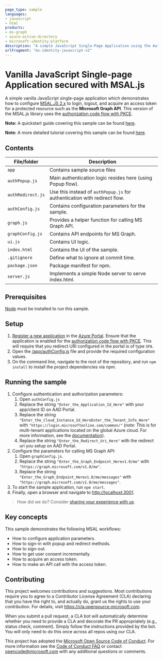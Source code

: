 ```yaml
---
page_type: sample
languages:
- javascript
- html
products:
- ms-graph
- azure-active-directory
- microsoft-identity-platform
description: "A simple JavaScript Single-Page Application using the Auth Code flow w/ PKCE"
urlFragment: "ms-identity-javascript-v2"
---
```


# Vanilla JavaScript Single-page Application secured with MSAL.js

A simple vanilla JavaScript single-page application which demonstrates how to configure [MSAL.JS 2.x](https://www.npmjs.com/package/@azure/msal-browser) to login, logout, and acquire an access token for a protected resource such as the **Microsoft Graph API**. This version of the MSAL.js library uses the [authorization code flow with PKCE](https://docs.microsoft.com/azure/active-directory/develop/v2-oauth2-auth-code-flow).

**Note:** A quickstart guide covering this sample can be found [here](https://docs.microsoft.com/azure/active-directory/develop/quickstart-v2-javascript-auth-code).

**Note:** A more detailed tutorial covering this sample can be found [here](https://docs.microsoft.com/azure/active-directory/develop/tutorial-v2-javascript-auth-code).

## Contents

| File/folder       | Description                                |
|-------------------|--------------------------------------------|
| `app`             | Contains sample source files               |
| `authPopup.js`    | Main authentication logic resides here (using Popup flow).            |
| `authRedirect.js` | Use this instead of `authPopup.js` for authentication with redirect flow.   |
| `authConfig.js`   | Contains configuration parameters for the sample.      |
| `graph.js`        | Provides a helper function for calling MS Graph API.   |
| `graphConfig.js`  | Contains API endpoints for MS Graph.       |
| `ui.js`           | Contains UI logic.                         |
| `index.html`      |  Contains the UI of the sample.            |
| `.gitignore`      | Define what to ignore at commit time.      |
| `package.json`    | Package manifest for npm.                  |
| `server.js`     | Implements a simple Node server to serve index.html.  |

## Prerequisites

[Node](https://nodejs.org/en/) must be installed to run this sample.

## Setup

1. [Register a new application](https://docs.microsoft.com/azure/active-directory/develop/scenario-spa-app-registration) in the [Azure Portal](https://portal.azure.com). Ensure that the application is enabled for the [authorization code flow with PKCE](https://docs.microsoft.com/azure/active-directory/develop/v2-oauth2-auth-code-flow). This will require that you redirect URI configured in the portal is of type `SPA`.
2. Open the [/app/authConfig.js](./app/authConfig.js) file and provide the required configuration values.
3. On the command line, navigate to the root of the repository, and run `npm install` to install the project dependencies via npm.

## Running the sample

1. Configure authentication and authorization parameters:
   1. Open `authConfig.js`
   2. Replace the string `"Enter_the_Application_Id_Here"` with your app/client ID on AAD Portal.
   3. Replace the string `"Enter_the_Cloud_Instance_Id_HereEnter_the_Tenant_Info_Here"` with `"https://login.microsoftonline.com/common/"` (*note*: This is for multi-tenant applications located on the global Azure cloud. For more information, see the [documentation](https://docs.microsoft.com/azure/active-directory/develop/quickstart-v2-javascript-auth-code)).
   4. Replace the string `"Enter_the_Redirect_Uri_Here"` with the redirect uri you setup on AAD Portal.
2. Configure the parameters for calling MS Graph API:
   1. Open `graphConfig.js`.
   2. Replace the string `"Enter_the_Graph_Endpoint_Herev1.0/me"` with `"https://graph.microsoft.com/v1.0/me"`.
   3. Replace the string `"Enter_the_Graph_Endpoint_Herev1.0/me/messages"` with `"https://graph.microsoft.com/v1.0/me/messages"`.
3. To start the sample application, run `npm start`.
4. Finally, open a browser and navigate to [http://localhost:3001](http://localhost:3001).

> How did we do? Consider [sharing your experience with us](https://forms.office.com/Pages/ResponsePage.aspx?id=v4j5cvGGr0GRqy180BHbR73pcsbpbxNJuZCMKN0lURpUNzlSS1hSVFBRU0pGNlBDRjY4UkRRNjBFMyQlQCN0PWcu).

## Key concepts

This sample demonstrates the following MSAL workflows:

* How to configure application parameters.
* How to sign-in with popup and redirect methods.
* How to sign-out.
* How to get user consent incrementally.
* How to acquire an access token.
* How to make an API call with the access token.

## Contributing

This project welcomes contributions and suggestions.  Most contributions require you to agree to a
Contributor License Agreement (CLA) declaring that you have the right to, and actually do, grant us
the rights to use your contribution. For details, visit https://cla.opensource.microsoft.com.

When you submit a pull request, a CLA bot will automatically determine whether you need to provide
a CLA and decorate the PR appropriately (e.g., status check, comment). Simply follow the instructions
provided by the bot. You will only need to do this once across all repos using our CLA.

This project has adopted the [Microsoft Open Source Code of Conduct](https://opensource.microsoft.com/codeofconduct/).
For more information see the [Code of Conduct FAQ](https://opensource.microsoft.com/codeofconduct/faq/) or
contact [opencode@microsoft.com](mailto:opencode@microsoft.com) with any additional questions or comments.

